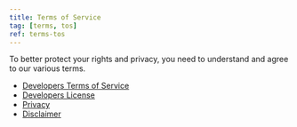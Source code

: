 ```yaml
---
title: Terms of Service
tag: [terms, tos]
ref: terms-tos
---
```


To better protect your rights and privacy, you need to understand and agree to our various terms.

- [Developers Terms of Service](https://www.qweather.com/en/terms/developers-tos)
- [Developers License](https://www.qweather.com/en/terms/developers-eula)
- [Privacy](https://www.qweather.com/en/terms/privacy)
- [Disclaimer](https://www.qweather.com/en/terms/disclaimer)